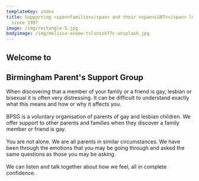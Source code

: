 ```yaml
---
templateKey: index
title: Supporting <span>families</span> and their <span>LGBT+</span> loved ones
  since 1997
image: /img/rectangle-5.jpg
bodyimage: /img/melissa-askew-tslvoszk77c-unsplash.jpg
---
```

## Welcome to

## Birmingham Parent's Support Group

When discovering that a member of your family or a friend is gay, lesbian or bisexual it is often very distressing. It can be difficult to understand exactly what this means and how or why it affects you.\
\
BPSG is a voluntary organisation of parents of gay and lesbian children. We offer support to other parents and families when they discover a family member or friend is gay.\
\
You are not alone. We are all parents in similar circumstances. We have been through the emotions that you may be going through and asked the same questions as those you may be asking.\
\
We can listen and talk together about how we feel, all in complete confidence.